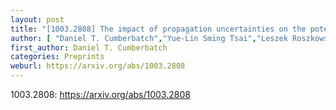 ```yaml
---
layout: post
title: "[1003.2808] The impact of propagation uncertainties on the potential Dark Matter contribution to the Fermi LAT mid-latitude gamma-ray data"
author: [ "Daniel T. Cumberbatch","Yue-Lin Sming Tsai","Leszek Roszkowski" ]
first_author: Daniel T. Cumberbatch
categories: Preprints
weburl: https://arxiv.org/abs/1003.2808
---
```


1003.2808: https://arxiv.org/abs/1003.2808
